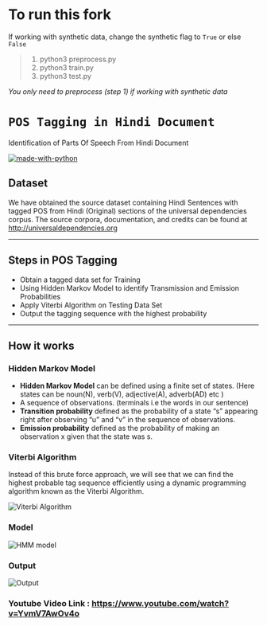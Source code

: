 # To run this fork
If working with synthetic data, change the synthetic flag to `True` or else `False`
> 1. python3 preprocess.py
> 2. python3 train.py
> 3. python3 test.py

*You only need to preprocess (step 1) if working with synthetic data*


# `POS Tagging in Hindi Document`
Identification of Parts Of Speech  From Hindi Document

[![made-with-python](https://img.shields.io/badge/Made%20With-Python-red?style=for-the-badge&logo=Python)](https://www.python.org/)

## Dataset
We have obtained the source dataset containing Hindi Sentences with tagged POS from Hindi (Original) sections of the universal dependencies corpus. 
The source corpora, documentation, and credits can be found at http://universaldependencies.org

-------------------------------------------------

## Steps in POS Tagging
- Obtain a tagged data set for Training
- Using Hidden Markov Model to identify Transmission and Emission Probabilities
- Apply Viterbi Algorithm on Testing Data Set
- Output the tagging sequence with the highest probability

-------------------------------------------------

## How it works
### Hidden Markov Model

- **Hidden Markov Model** can be defined using a finite set of states. (Here states can be noun(N), verb(V), adjective(A), adverb(AD) etc )
- A sequence of observations. (terminals i.e the words in our sentence)
- **Transition probability** defined as the probability of a state “s” appearing right after observing “u” and “v” in the sequence of observations.
- **Emission probability** defined as the probability of making an observation x given that the state was s.

### Viterbi Algorithm
Instead of this brute force approach, we will see that we can find the highest probable tag sequence efficiently using a dynamic programming algorithm known as the Viterbi Algorithm.

![Viterbi Algorithm](https://github.com/gayatri-01/POS-Tagging-in-Hindi-Marathi-Document/blob/master/images/image1.jpeg)

### Model

![HMM model](https://github.com/gayatri-01/POS-Tagging-in-Hindi-Marathi-Document/blob/master/images/model.jpeg)

### Output

![Output](https://github.com/gayatri-01/POS-Tagging-in-Hindi-Marathi-Document/blob/master/images/output.jpeg)


### Youtube Video Link : https://www.youtube.com/watch?v=YvmV7AwOv4o
